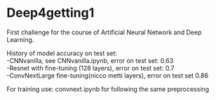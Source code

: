 # Deep4getting1
First challenge for the course of Artificial Neural Network and Deep Learning.

History of model accuracy on test set:
<br>
-CNNvanilla, see CNNvanilla.ipynb, error on test set: 0.63
<br>
-Resnet with fine-tuning (128 layers), error on test set: 0.7
<br>
-ConvNextLarge fine-tuning(nicco metti layers), error on test set 0.86

For training use: convnext.ipynb for following the same preprocessing
